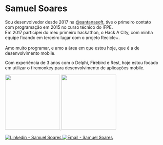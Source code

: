 <h1 >
   Samuel Soares
</h1>

<p>
 Sou desenvolvedor desde 2017 na <a class="user-mention" data-hovercard-type="user" data-hovercard-url="/users/ow7/hovercard" data-octo-click="hovercard-link-click" data-octo-dimensions="link_type:self" href="https://github.com/santanasoft">@santanasoft</a>, tive o primeiro contato com programação em 2015 no curso técnico do IFPE. <br /> Em 2017 participei do meu primeiro  hackathon, o Hack A City, com minha equipe ficando em terceiro lugar com o projeto Recicle+. 
   <br /><br />
   Amo muito programar, e amo a área em que estou hoje, que é a de desenvolvimento mobile. 
</p>
<p>
   Com experiência de 3 anos com o Delphi, Firebird e Rest, hoje estou focado em utilizar o firemonkey para desenvolvimento de aplicações mobile.
</p>

 <div>
  <a href="https://github.com/samuelsoarees">
  <img height="180em" src="https://github-readme-stats.vercel.app/api?username=samuelsoarees&show_icons=true&theme=dracula&include_all_commits=true&count_private=true"/>
  <img height="180em" src="https://github-readme-stats.vercel.app/api/top-langs/?username=samuelsoarees&layout=compact&langs_count=8&theme=dracula"/>
<div>

<p>
  <a href="https://www.linkedin.com/in/samuel-soares-403193123/" target="_blank" >
    <img alt="Linkedin - Samuel Soares" src="https://img.shields.io/badge/Linkedin--%23F8952D?style=social&logo=linkedin">
  </a>
  <a href="mailto:samuelsoares179@gmail.com" target="_blank" >
    <img alt="Email - Samuel Soares" src="https://img.shields.io/badge/Email--%23F8952D?style=social&logo=gmail">
  </a>
</p>
